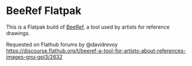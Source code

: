 # BeeRef Flatpak

This is a Flatpak build of [BeeRef](https://beeref.org), a tool used by artists for reference drawings.

Requested on Flathub forums by @davidrevoy https://discourse.flathub.org/t/beeref-a-tool-for-artists-about-references-images-gnu-gpl3/2632

